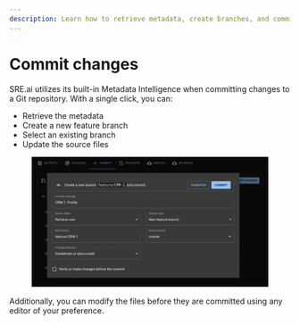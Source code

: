 ```yaml
---
description: Learn how to retrieve metadata, create branches, and commit changes in SRE.ai.
---
```


# Commit changes

SRE.ai utilizes its built-in Metadata Intelligence when committing changes to a Git repository. With a single click, you can:&#x20;

* Retrieve the metadata
* Create a new feature branch
* Select an existing branch
* Update the source files

<figure><img src="../.gitbook/assets/image (24).png" alt=""><figcaption></figcaption></figure>

Additionally, you can modify the files before they are committed using any editor of your preference.
